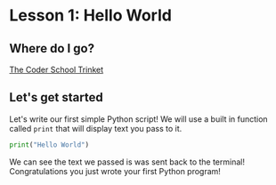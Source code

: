 # Lesson 1: Hello World

## Where do I go?
[The Coder School Trinket](https://www.thecoderschool.com/trinket-easy/)

## Let's get started
Let's write our first simple Python script!  We will use a built in function called `print` that will display text you pass to it.
```python
print("Hello World")
```

We can see the text we passed is was sent back to the terminal!  Congratulations you just wrote your first Python program!
